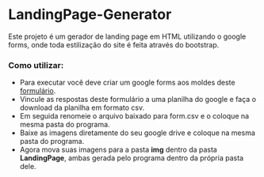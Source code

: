 # LandingPage-Generator
Este projeto é um gerador de landing page em HTML utilizando o google forms, onde toda estilização do site é feita através do bootstrap.

### Como utilizar:
- Para executar você deve criar um google forms aos moldes deste [formulário](https://docs.google.com/forms/d/e/1FAIpQLSdDK61ZXKqD_vwxwDAG9cZXZOz9j7CU0IpjrZMdA-a-PYErVA/viewform).
- Vincule as respostas deste formulário a uma planilha do google e faça o download da planilha em formato csv.
- Em seguida renomeie o arquivo baixado para form.csv e o coloque na mesma pasta do programa.
- Baixe as imagens diretamente do seu google drive e coloque na mesma pasta do programa.
- Agora mova suas imagens para a pasta **img** dentro da pasta **LandingPage**, ambas gerada pelo programa dentro da própria pasta dele.
